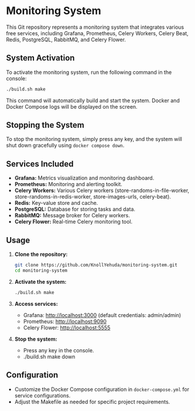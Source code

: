# Monitoring System

This Git repository represents a monitoring system that integrates various free services, including Grafana, Prometheus, Celery Workers, Celery Beat, Redis, PostgreSQL, RabbitMQ, and Celery Flower.

## System Activation

To activate the monitoring system, run the following command in the console:

```bash
./build.sh make
```

This command will automatically build and start the system. Docker and Docker Compose logs will be displayed on the screen.

## Stopping the System

To stop the monitoring system, simply press any key, and the system will shut down gracefully using `docker compose down`.

## Services Included

- **Grafana:** Metrics visualization and monitoring dashboard.
- **Prometheus:** Monitoring and alerting toolkit.
- **Celery Workers:** Various Celery workers (store-randoms-in-file-worker, store-randoms-in-redis-worker, store-images-urls, celery-beat).
- **Redis:** Key-value store and cache.
- **PostgreSQL:** Database for storing tasks and data.
- **RabbitMQ:** Message broker for Celery workers.
- **Celery Flower:** Real-time Celery monitoring tool.

## Usage

1. **Clone the repository:**

   ```bash
   git clone https://github.com/KnollYehuda/monitoring-system.git
   cd monitoring-system
   ```

2. **Activate the system:**

   ```bash
   ./build.sh make
   ```

3. **Access services:**

   - Grafana: [http://localhost:3000](http://localhost:3000) (default credentials: admin/admin)
   - Prometheus: [http://localhost:9090](http://localhost:9090)
   - Celery Flower: [http://localhost:5555](http://localhost:5555)

4. **Stop the system:**

   - Press any key in the console.
   - ./build.sh make down

## Configuration

- Customize the Docker Compose configuration in `docker-compose.yml` for service configurations.
- Adjust the Makefile as needed for specific project requirements.
